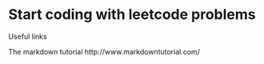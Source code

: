 # Start coding with leetcode problems

Useful links
<p>The markdown tutorial http://www.markdowntutorial.com/

